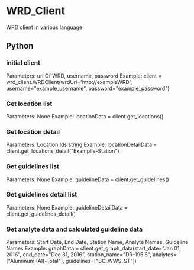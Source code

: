 # WRD_Client
WRD client in various language

## Python

### initial client
Parameters: url Of WRD, username, password
Example: client = wrd_client.WRDClient(wrdUrl='http://exampleWRD', username="example_username", password="example_password")

### Get location list
Parameters: None
Example: locationData = client.get_locations()

### Get location detail
Parameters: Location Ids string
Example: locationDetailData = client.get_locations_detail("Examplle-Station")

### Get guidelines list
Parameters: None
Example: guidelineData = client.get_guidelines()

### Get guidelines detail list
Parameters: None
Example: guidelineDetailData = client.get_guidelines_detail()

### Get analyte data and calculated guideline data
Parameters: Start Date, End Date, Station Name, Analyte Names, Guideline Names
Example: graphData = client.get_graph_data(start_date="Jan 01, 2016", end_date="Dec 31, 2016", station_name="DR-195.8", analytes=["Aluminum (Al)-Total"], guidelines=["BC_WWS_ST"])